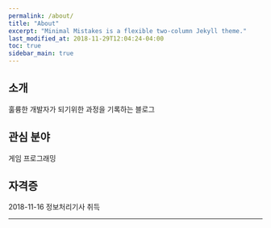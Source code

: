 ```yaml
---
permalink: /about/
title: "About"
excerpt: "Minimal Mistakes is a flexible two-column Jekyll theme."
last_modified_at: 2018-11-29T12:04:24-04:00
toc: true
sidebar_main: true
---
```


## 소개

훌륭한 개발자가 되기위한 과정을 기록하는 블로그


## 관심 분야

게임 프로그래밍



## 자격증

2018-11-16 정보처리기사 취득

---

